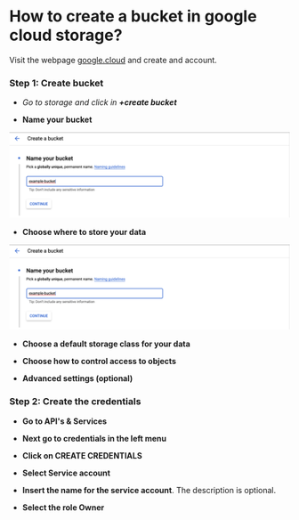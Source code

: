 # How to create a bucket in google cloud storage?

Visit the webpage [google.cloud](https://cloud.google.com/) and create and account. 




### Step 1: Create bucket

- *Go to storage and click in **+create bucket***

- **Name your bucket**

![image](screenshots/BucketName.png)


- **Choose where to store your data**

![image](screenshots/BucketName.png)

- **Choose a default storage class for your data**

- **Choose how to control access to objects**

- **Advanced settings (optional)**

### Step 2: Create the credentials

- **Go to API's & Services** 

- **Next go to credentials in the left menu**

- **Click on CREATE CREDENTIALS**

- **Select Service account**

- **Insert the name for the service account**. The description is optional.

- **Select the role Owner**